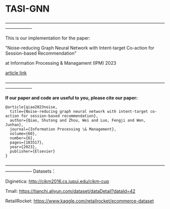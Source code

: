 # TASI-GNN 
——————————————————————————————————————————

This is our implementation for the paper:

"Noise-reducing Graph Neural Network with Intent-target Co-action for Session-based Recommendation"

at Information Processing & Managament (IPM) 2023

[article link]([https://markdown.com.cn/basic-syntax/>links.html](https://www.sciencedirect.com/science/article/abs/pii/S0306457323002546?CMX_ID=&SIS_ID=&dgcid=STMJ_AUTH_SERV_PUBLISHED&utm_acid=273338640&utm_campaign=STMJ_AUTH_SERV_PUBLISHED&utm_in=DM415342&utm_medium=email&utm_source=AC_) "标题")


——————————————————————————————————————————

**If our paper and code are useful to you, please cite our paper:**
```
@article{qiao2023noise,
  title={Noise-reducing graph neural network with intent-target co-action for session-based recommendation},
  author={Qiao, Shutong and Zhou, Wei and Luo, Fengji and Wen, Junhao},
  journal={Information Processing \& Management},
  volume={60},
  number={6},
  pages={103517},
  year={2023},
  publisher={Elsevier}
}
```

——————————————————————————————————————————
Datasets：

Diginetica: http://cikm2016.cs.iupui.edu/cikm-cup

Tmall: https://tianchi.aliyun.com/dataset/dataDetail?dataId=42

RetailRocket: https://www.kaggle.com/retailrocket/ecommerce-dataset

